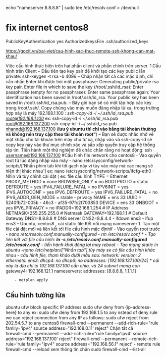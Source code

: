 echo "nameserver 8.8.8.8" | sudo tee /etc/resolv.conf > /dev/null
# fix internet centos8
PublicKeyAuthentication yes
AuthorizedkeysFile .ssh/authorized_keys

https://gocit.vn/bai-viet/cau-hinh-xac-thuc-remote-ssh-khong-can-mat-khau/

Việc cấu hình thực hiện trên hai phần client và phần chính trên server.
1.Cấu hình trên Client
– Đầu tiên tạo key pair để khởi tạo các key public lẫn private:
	ssh-keygen -t rsa -b 4096
– Chấp nhận tất cả các mặc định, chỉ cần nhấn Enter khi được hỏi một passphrase:
	Generating public/private rsa key pair.
	Enter file in which to save the key (/root/.ssh/id_rsa):
	Enter passphrase (empty for no passphrase):
	Enter same passphrase again:
	Your identification has been saved in /root/.ssh/id_rsa.
	Your public key has been saved in /root/.ssh/id_rsa.pub.
– Bây giờ bạn sẽ có một tập hợp các key trong /root/.ssh/. 
	Copy chúng vào máy muốn đăng nhập từ xa, trong trường hợp này là máy 192.168.1.100  :
	*ssh-copy-id -i ~/.ssh/id_rsa.pub root@192.168.1.100*
	ex:
		ssh-copy-id -i ~/.ssh/id_rsa.pub root@192.168.137.200
		ssh-copy-id -i ~/.ssh/id_rsa.pub nhannd@192.168.137.100 (**lưu ý ubuntu thì chỉ vào bằng tài khoản thường và không nên truy cập theo tài khoản root"**)
– Bạn sẽ được nhắc nhở về mật khẩu cho tài khoản trên máy chủ từ xa, nhập vào và ssh-copy-id sẽ copy key này vào thư mục chính xác và sắp xếp quyền truy cập hệ thống tập tin.
Tiến hành một thử nghiệm để chắc chắn rằng nó hoạt động:
	ssh username@192.168.137.100
#Cấu hình file network cho centos8
	- Vào quyền root từ lúc đăng nhập vào máy
	- nano /etc/sysconfig/network-scripts/['Nhấn phím tab khi tới gạch này vì tùy váo máy mà cạc mạng sẽ hiện thị khác nhau']
		ex: nano /etc/sysconfig/network-scripts/ifcfg-eth0
	- Nhìn và tùy chỉnh cài đặt ( 
		ex: file cấu hình
			TYPE = Ethernet 
			PROXY_METHOD = none 
			BROWSER_ONLY = no 
			BOOTPROTO = static 
			DEFROUTE = yes 
			IPV4_FAILURE_FATAL = no 
			IPV6INIT = yes 
			IPV6_AUTOCONF = yes 
			IPV6_DEFROUTE = yes 
			IPV6_FAILURE_FATAL = no 
			IPV6_ADDR_GEN_MODE = stable - privacy 
			NAME = ens 33 
			UUID = 5240fb72-005b - 46c3 - af35-97fc2f703853 
			DEVICE = ens 33 
			ONBOOT = yes 
			IPV6_PRIVACY = no 
			IPADDR=192.168.1.254                    # IP Address
			NETMASK=255.255.255.0                   # Netmask
			GATEWAY=192.168.1.1                     # Default Gateway
			DNS1=8.8.8.8                            # DNS server
			DNS2=8.8.4.4
	- ifdown ens3
	- ifup ens3
	- Ubuntu, centos8 , cài static file Kết nối mạng nameserver
		1. Tạo một file cài đặt mới và liên kết tới file cấu hình mặc địnhif
			- Vào quyền root trước
			- *nano /etc/resolv.conf.manually-configured*
			- *rm /etc/resolv.conf *
			- Tạo liên kết với file cấu hình: 
				**ln -s /etc/resolv.conf.manually-configured  /etc/resolv.conf**
			- tiến hành khởi động lại may
				*reboot*
	- Tạo mạng static in ubuntu
		-nano /etc/netplan/["Nhấn tab"] tùy máy se có file cấu hình khác nhau
		- cấu hình file, tham khảo dưỡi mẫu sau:
			network:
				  version: 2
				  ethernets:
					ens3:
					  dhcp4: no
					  dhcp6: no
					  addresses: [192.168.137.100/24] * cái này là địa chỉ ip 192.168.137.100 cần chia, và 24 subnet mạng con*
					  gateway4: 192.168.121.1
					  nameservers:
						  addresses: [8.8.8.8, 1.1.1.1]
							
		- netplan apply
## Cấu hình tưởng lửa
ubuntu
ufw block specific IP address
sudo ufw deny from {ip-address-here} to any
ex: sudo ufw deny from 192.168.1.5 to any
nstead of deny rule we can reject connection from any IP as follows:
sudo ufw reject from 202.54.5.7 to any
centos8
firewall-cmd --permanent --add-rich-rule="rule family='ipv4' source address='192.168.0.11' reject"
																						    Chặn tất cả			
firewall-cmd --permanent --add-rich-rule="rule family='ipv4' source address='192.168.137.100' reject"
firewall-cmd --permanent --remote-rich-rule='rule family="ipv4" source address="192.168.56.1" reject' - remote rule
firewall-cmd --reload
xem thông tin chặn
sudo firewall-cmd --list-all
